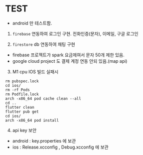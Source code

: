 # TEST
- android 만 테스트함.

1. `firebase` 연동하여 로그인 구현.
전화인증(문자), 이메일, 구글 로그인

2. `firestore` db 연동하여 채팅 구현

- firebase 프로젝트가 spark 요금제여서 문자 50개 제한 있음. 
- google cloud project 도 결제 계정 연동 안되 있음.(map api)

3. M1 cpu IOS 빌드 실패시
```shell
rm pubspec.lock
cd ios/
rm -rf Pods
rm Podfile.lock
arch -x86_64 pod cache clean --all
cd ..
flutter clean
flutter pub get
cd ios/
arch -x86_64 pod install
```

4. api key 보안
- android : key.properties 에 보관
- ios : Release.xcconfig , Debug.xcconfig 에 보관
